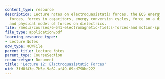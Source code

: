 ```yaml
---
content_type: resource
description: Lecture notes on electroquasistatic forces, the EQS energy method of
  forces, forces in capacitors, energy conversion cycles, force on a dielectric material,
  and physical model of forces on dielectrics.
file: /media/courses/6-641-electromagnetic-fields-forces-and-motion-spring-2005/3fd8f83e7b5e9a67af4969cd790bd222_lecture12.pdf
file_type: application/pdf
learning_resource_types:
- Lecture Notes
ocw_type: OCWFile
parent_title: Lecture Notes
parent_type: CourseSection
resourcetype: Document
title: 'Lecture 12: Electroquasistatic Forces'
uid: 3fd8f83e-7b5e-9a67-af49-69cd790bd222
---
```


